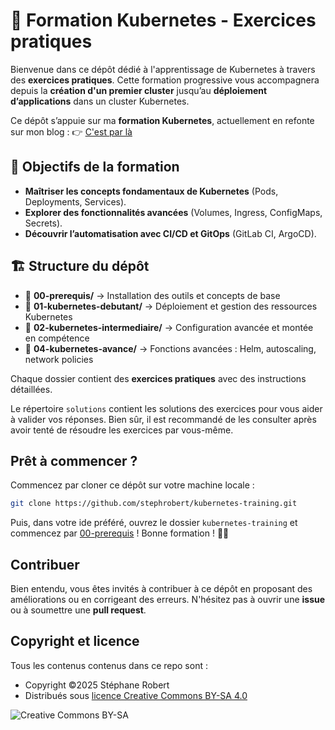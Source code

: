# 📘 Formation Kubernetes - Exercices pratiques

Bienvenue dans ce dépôt dédié à l'apprentissage de Kubernetes à travers des
**exercices pratiques**. Cette formation progressive vous accompagnera depuis la
**création d'un premier cluster** jusqu’au **déploiement d’applications** dans
un cluster Kubernetes.

Ce dépôt s’appuie sur ma **formation Kubernetes**, actuellement en refonte sur
mon blog : 👉 [C'est par
là](https://blog.stephane-robert.info/docs/conteneurs/orchestrateurs/kubernetes/)

## 🎯 Objectifs de la formation

- **Maîtriser les concepts fondamentaux de Kubernetes** (Pods, Deployments,
  Services).
- **Explorer des fonctionnalités avancées** (Volumes, Ingress, ConfigMaps,
  Secrets).
- **Découvrir l’automatisation avec CI/CD et GitOps** (GitLab CI, ArgoCD).

## 🏗️ Structure du dépôt

- 📂 **00-prerequis/** → Installation des outils et concepts de base
- 📂 **01-kubernetes-debutant/** → Déploiement et gestion des ressources
  Kubernetes
- 📂 **02-kubernetes-intermediaire/** → Configuration avancée et montée en
compétence
- 📂 **04-kubernetes-avance/** → Fonctions avancées : Helm, autoscaling, network
policies

Chaque dossier contient des **exercices pratiques** avec des instructions
détaillées.

Le répertoire `solutions` contient les solutions des exercices pour vous aider à
valider vos réponses. Bien sûr, il est recommandé de les consulter après avoir
tenté de résoudre les exercices par vous-même.

## Prêt à commencer ?

Commencez par cloner ce dépôt sur votre machine locale :

```bash
git clone https://github.com/stephrobert/kubernetes-training.git
```

Puis, dans votre ide préféré, ouvrez le dossier `kubernetes-training` et
commencez par [00-prerequis](./00-prerequis/) ! Bonne formation ! 🎯🚀

## Contribuer

Bien entendu, vous êtes invités à contribuer à ce dépôt en proposant des
améliorations ou en corrigeant des erreurs. N'hésitez pas à ouvrir une **issue**
ou à soumettre une **pull request**.

## Copyright et licence

Tous les contenus contenus dans ce repo sont :

- Copyright ©2025 Stéphane Robert
- Distribués sous [licence Creative Commons BY-SA 4.0](https://creativecommons.org/licenses/by-sa/4.0/)

![Creative Commons BY-SA](https://mirrors.creativecommons.org/presskit/buttons/88x31/png/by-sa.png)
